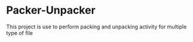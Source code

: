 # Packer-Unpacker

  This project is use to perform packing and unpacking activity for multiple type of file
